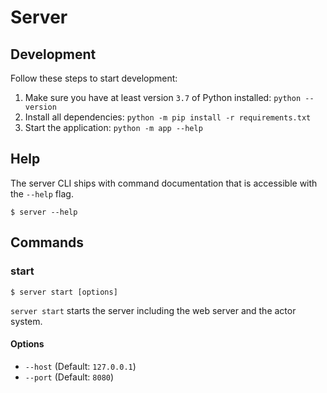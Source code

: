 # Server

## Development

Follow these steps to start development:
1. Make sure you have at least version `3.7` of Python installed: `python --version` 
2. Install all dependencies: `python -m pip install -r requirements.txt`
3. Start the application: `python -m app --help`

## Help

The server CLI ships with command documentation that is accessible with the `--help` flag.
```
$ server --help
```

## Commands

### start

```
$ server start [options]
``` 

`server start` starts the server including the web server and the actor system.

#### Options

- `--host` (Default: `127.0.0.1`)
- `--port` (Default: `8080`)